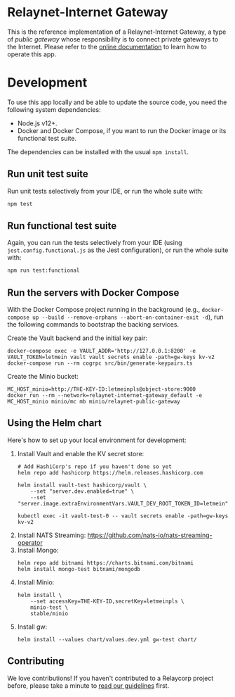 # Relaynet-Internet Gateway

This is the reference implementation of a Relaynet-Internet Gateway, a type of _public gateway_ whose responsibility is to connect private gateways to the Internet. Please refer to the [online documentation](https://docs.relaycorp.tech/relaynet-internet-gateway/) to learn how to operate this app.

# Development

To use this app locally and be able to update the source code, you need the following system dependencies:

- Node.js v12+.
- Docker and Docker Compose, if you want to run the Docker image or its functional test suite.

The dependencies can be installed with the usual `npm install`.

## Run unit test suite

Run unit tests selectively from your IDE, or run the whole suite with:

```bash
npm test
```

## Run functional test suite

Again, you can run the tests selectively from your IDE (using `jest.config.functional.js` as the Jest configuration), or run the whole suite with:

```bash
npm run test:functional
```

## Run the servers with Docker Compose

With the Docker Compose project running in the background (e.g., `docker-compose up --build --remove-orphans --abort-on-container-exit -d`), run the following commands to bootstrap the backing services.

Create the Vault backend and the initial key pair:

```
docker-compose exec -e VAULT_ADDR='http://127.0.0.1:8200' -e VAULT_TOKEN=letmein vault vault secrets enable -path=gw-keys kv-v2
docker-compose run --rm cogrpc src/bin/generate-keypairs.ts
```

Create the Minio bucket:

```
MC_HOST_minio=http://THE-KEY-ID:letmeinpls@object-store:9000
docker run --rm --network=relaynet-internet-gateway_default -e MC_HOST_minio minio/mc mb minio/relaynet-public-gateway
```

## Using the Helm chart

Here's how to set up your local environment for development:

1. Install Vault and enable the KV secret store:
   ```
   # Add HashiCorp's repo if you haven't done so yet
   helm repo add hashicorp https://helm.releases.hashicorp.com
   
   helm install vault-test hashicorp/vault \
       --set "server.dev.enabled=true" \
       --set "server.image.extraEnvironmentVars.VAULT_DEV_ROOT_TOKEN_ID=letmein"
   
   kubectl exec -it vault-test-0 -- vault secrets enable -path=gw-keys kv-v2
   ```
1. Install NATS Streaming: https://github.com/nats-io/nats-streaming-operator
1. Install Mongo:
   ```
   helm repo add bitnami https://charts.bitnami.com/bitnami
   helm install mongo-test bitnami/mongodb
   ```
1. Install Minio:
   ```
   helm install \
       --set accessKey=THE-KEY-ID,secretKey=letmeinpls \
       minio-test \
       stable/minio
   ```
1. Install gw:
   ```
   helm install --values chart/values.dev.yml gw-test chart/
   ```

## Contributing

We love contributions! If you haven't contributed to a Relaycorp project before, please take a minute to [read our guidelines](https://github.com/relaycorp/.github/blob/master/CONTRIBUTING.md) first.
